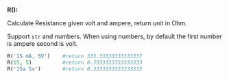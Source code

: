 
**R():**

Calculate Resistance given volt and ampere, return unit in Ohm.

Support `str` and numbers. When using numbers, by default the first number is ampere second is volt.
```python
R('15 mA, 5V')    #return 333.33333333333337
R(15, 5)          #return 0.3333333333333333
R('15a 5v')       #return 0.3333333333333333
```
